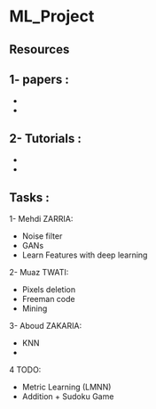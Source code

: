 # ML_Project

## Resources
1- papers :
- 
- 
- 
2- Tutorials :
- 
-
-

## Tasks :
1- Mehdi ZARRIA:
- Noise filter
- GANs
- Learn Features with deep learning

2- Muaz TWATI:
- Pixels deletion
- Freeman code 
- Mining 

3- Aboud ZAKARIA:
- KNN
- 

4 TODO:
- Metric Learning (LMNN)
- Addition + Sudoku Game

